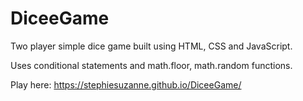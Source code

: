 # DiceeGame

Two player simple dice game built using HTML, CSS and JavaScript.

Uses conditional statements and math.floor, math.random functions. 

Play here:
https://stephiesuzanne.github.io/DiceeGame/
